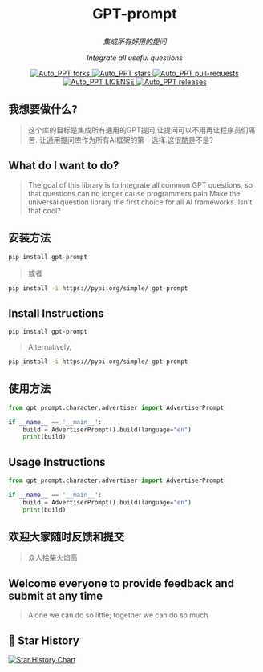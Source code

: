 # <p align="center">GPT-prompt</p>
<p align="center"><i>集成所有好用的提问</i></p>
<p align="center"><i>Integrate all useful questions</i></p>

<p align="center">
<a href="https://github.com/limaoyi1/GPT-prompt/fork" target="blank">
<img src="https://img.shields.io/github/forks/limaoyi1/GPT-prompt?style=for-the-badge" alt="Auto_PPT forks"/>
</a>

<a href="https://github.com/limaoyi1/GPT-prompt/stargazers" target="blank">
<img src="https://img.shields.io/github/stars/limaoyi1/GPT-prompt?style=for-the-badge" alt="Auto_PPT stars"/>
</a>
<a href="https://github.com/limaoyi1/GPT-prompt/pulls" target="blank">
<img src="https://img.shields.io/github/issues-pr/limaoyi1/GPT-prompt?style=for-the-badge" alt="Auto_PPT pull-requests"/>
</a>
<a href='https://github.com/limaoyi1/GPT-prompt/blob/main/LICENSE'>
<img src='https://img.shields.io/github/license/limaoyi1/GPT-prompt?&label=Latest&style=for-the-badge' alt="Auto_PPT LICENSE">
</a>
<a href='https://github.com/limaoyi1/GPT-prompt/releases'>
<img src='https://img.shields.io/github/release/limaoyi1/GPT-prompt?&label=Latest&style=for-the-badge' alt="Auto_PPT releases">
</a>
</p>

## 我想要做什么?
>这个库的目标是集成所有通用的GPT提问,让提问可以不用再让程序员们痛苦.
让通用提问库作为所有AI框架的第一选择.这很酷是不是?

## What do I want to do?

>The goal of this library is to integrate all common GPT questions, so that questions can no longer cause programmers pain
>Make the universal question library the first choice for all AI frameworks. Isn't that cool?

## 安装方法
```bash
pip install gpt-prompt
```
> 或者
```bash
pip install -i https://pypi.org/simple/ gpt-prompt
```

## Install Instructions
```bash
pip install gpt-prompt
```
> Alternatively,
```bash
pip install -i https://pypi.org/simple/ gpt-prompt
```
## 使用方法
```python
from gpt_prompt.character.advertiser import AdvertiserPrompt

if __name__ == '__main__':
    build = AdvertiserPrompt().build(language="en")
    print(build)
```

## Usage Instructions
```python
from gpt_prompt.character.advertiser import AdvertiserPrompt

if __name__ == '__main__':
    build = AdvertiserPrompt().build(language="en")
    print(build)
```



## 欢迎大家随时反馈和提交
>众人拾柴火焰高

## Welcome everyone to provide feedback and submit at any time
> Alone we can do so little; together we can do so much

## 🌟 Star History

[![Star History Chart](https://api.star-history.com/svg?repos=limaoyi1/GPT-prompt&type=Timeline)](https://star-history.com/#limaoyi1/GPT-prompt&Timeline)
